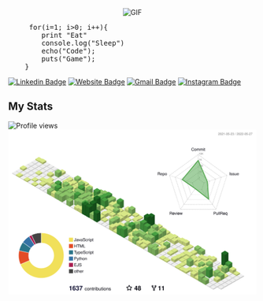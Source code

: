 
<div style="display:flex"><img style="margin:auto" alt="GIF" src="https://media.giphy.com/media/y0NFayaBeiWEU/source.gif" /></div>
<pre>
     for(i=1; i>0; i++){
        print "Eat"
        console.log("Sleep")
        echo("Code");
        puts("Game");
    }
</pre>

[![Linkedin Badge](https://img.shields.io/badge/-RishabhLinkedIn-blue?style=flat&logo=Linkedin&logoColor=white&link=https://www.linkedin.com/in/rishabhh-singh/)](https://www.linkedin.com/in/rishabhh-singh/)
[![Website Badge](https://img.shields.io/badge/-RishabhWeb-47CCCC?style=flat&logo=Google-Chrome&logoColor=white&link=http://rishabhsingh-dev.me/)](http://rishabhsingh-dev.me/)
[![Gmail Badge](https://img.shields.io/badge/-ris8645208-c14438?style=flat&logo=Gmail&logoColor=white&link=mailto:ris8645208@gmail.com)](mailto:ris8645208@gmail.com)
[![Instagram Badge](https://img.shields.io/badge/-@thefrontendrish-purple?style=flat&logo=instagram&logoColor=white&link=https://www.instagram.com/thefrontendrish/)](https://www.instagram.com/thefrontendrish/)

## My Stats ##
![Profile views](https://gpvc.arturio.dev/thisisrishabh22)
![thisisrishabh22 stats](./profile-3d-contrib/profile-green-animate.svg)
